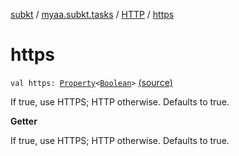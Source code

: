 [subkt](../../index.md) / [myaa.subkt.tasks](../index.md) / [HTTP](index.md) / [https](./https.md)

# https

`val https: `[`Property`](https://docs.gradle.org/current/javadoc/org/gradle/api/provider/Property.html)`<`[`Boolean`](https://kotlinlang.org/api/latest/jvm/stdlib/kotlin/-boolean/index.html)`>` [(source)](https://github.com/Myaamori/SubKt/blob/0.1.11/src/main/kotlin/myaa/subkt/tasks/tasks.kt#L1321)

If true, use HTTPS; HTTP otherwise.
Defaults to true.

**Getter**

If true, use HTTPS; HTTP otherwise.
Defaults to true.

